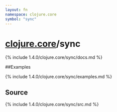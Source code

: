 ```yaml
---
layout: fn
namespace: clojure.core
symbol: "sync"
---
```


# [clojure.core](../)/sync

{% include 1.4.0/clojure.core/sync/docs.md %}

##Examples

{% include 1.4.0/clojure.core/sync/examples.md %}
## Source
{% include 1.4.0/clojure.core/sync/src.md %}


